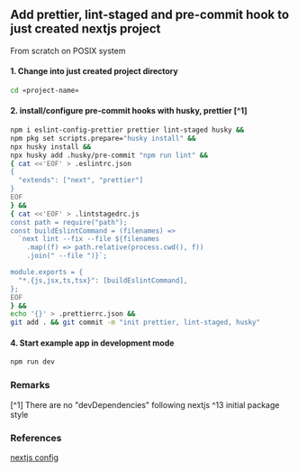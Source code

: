 ## Add prettier, lint-staged and pre-commit hook to just created nextjs project
From scratch on POSIX system

#### 1. Change into just created project directory 
```zsh
cd «project-name»
```
#### 2. install/configure pre-commit hooks with husky, prettier [^1]
```zsh
npm i eslint-config-prettier prettier lint-staged husky && 
npm pkg set scripts.prepare="husky install" &&
npx husky install &&
npx husky add .husky/pre-commit "npm run lint" &&
{ cat <<'EOF' > .eslintrc.json 
{
  "extends": ["next", "prettier"]
}
EOF
} &&
{ cat <<'EOF' > .lintstagedrc.js
const path = require("path"); 
const buildEslintCommand = (filenames) => 
  `next lint --fix --file ${filenames 
    .map((f) => path.relative(process.cwd(), f)) 
    .join(" --file ")}`;

module.exports = { 
  "*.{js,jsx,ts,tsx}": [buildEslintCommand],
};
EOF
} &&
echo '{}' > .prettierrc.json &&
git add . && git commit -m "init prettier, lint-staged, husky"
```

#### 4. Start example app in development mode 
```zsh
npm run dev
```

### Remarks
[^1] There are no "devDependencies" following nextjs ^13 initial package style

### References
[nextjs config](https://nextjs.org/docs/app/building-your-application/configuring/eslint#usage-with-other-tools)